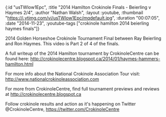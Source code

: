 {:id "usTWlow1Epc",
 :title "2014 Hamilton Crokinole Finals - Beierling v Haymes 2/4",
 :author "Nathan Walsh",
 :layout :youtube,
 :thumbnail "https://i.ytimg.com/vi/usTWlow1Epc/mqdefault.jpg",
 :duration "00:07:05",
 :date "2014-11-23",
 :youtube-tags ["crokinole hamilton 2014 beierling haymes finals"]}


2014 Golden Horseshoe Crokinole Tournament Final between Ray Beierling and Ron Haymes. This video is Part 2 of 4 of the finals.

A full writeup of the 2014 Hamilton tournament by CrokinoleCentre can be found here: http://crokinolecentre.blogspot.ca/2014/01/haymes-hammers-hamilton.html

For more info about the National Crokinole Association Tour visit: http://www.nationalcrokinoleassociation.com

For more from CrokinoleCentre, find full tournament previews and reviews at http://crokinolecentre.blogspot.ca

Follow crokinole results and action as it's happening on Twitter @CrokinoleCentre, https://twitter.com/CrokinoleCentre
